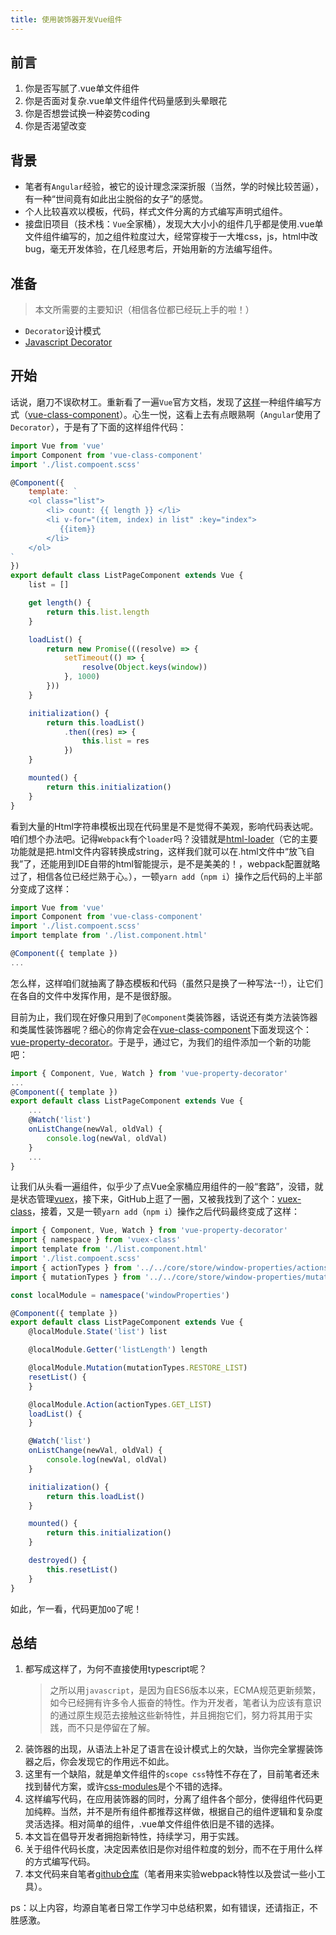 ```yaml
---
title: 使用装饰器开发Vue组件
---
```


## 前言

1. 你是否写腻了.vue单文件组件
2. 你是否面对复杂.vue单文件组件代码量感到头晕眼花
3. 你是否想尝试换一种姿势coding
4. 你是否渴望改变

## 背景

- 笔者有`Angular`经验，被它的设计理念深深折服（当然，学的时候比较苦逼），有一种“世间竟有如此出尘脱俗的女子”的感觉。
- 个人比较喜欢以模板，代码，样式文件分离的方式编写声明式组件。
- 接盘旧项目（技术栈：`Vue`全家桶），发现大大小小的组件几乎都是使用.vue单文件组件编写的，加之组件粒度过大，经常穿梭于一大堆css，js，html中改bug，毫无开发体验，在几经思考后，开始用新的方法编写组件。

## 准备

> 本文所需要的主要知识（相信各位都已经玩上手的啦！）
- `Decorator`设计模式
- [Javascript Decorator](https://tc39.github.io/proposal-decorators/)

## 开始

话说，磨刀不误砍材工。重新看了一遍`Vue`官方文档，发现了[这样](https://cn.vuejs.org/v2/guide/typescript.html#%E5%9F%BA%E4%BA%8E%E7%B1%BB%E7%9A%84-Vue-%E7%BB%84%E4%BB%B6)一种组件编写方式（[vue-class-component](https://github.com/vuejs/vue-class-component)）。心生一悦，这看上去有点眼熟啊（`Angular`使用了`Decorator`），于是有了下面的这样组件代码：

```javascript
import Vue from 'vue'
import Component from 'vue-class-component'
import './list.compoent.scss'

@Component({
    template: `
    <ol class="list">
        <li> count: {{ length }} </li>
        <li v-for="(item, index) in list" :key="index">
           {{item}}
        </li>
    </ol>
`
})
export default class ListPageComponent extends Vue {
    list = []

    get length() {
        return this.list.length
    }

    loadList() {
        return new Promise(((resolve) => {
            setTimeout(() => {
                resolve(Object.keys(window))
            }, 1000)
        }))
    }

    initialization() {
        return this.loadList()
            .then((res) => {
                this.list = res
            })
    }

    mounted() {
        return this.initialization()
    }
}
```

看到大量的Html字符串模板出现在代码里是不是觉得不美观，影响代码表达呢。咱们想个办法吧。记得`Webpack`有个`loader`吗？没错就是[html-loader](https://github.com/webpack-contrib/html-loader)（它的主要功能就是把.html文件内容转换成string，这样我们就可以在.html文件中“放飞自我”了，还能用到IDE自带的html智能提示，是不是美美的！，webpack配置就略过了，相信各位已经烂熟于心。），一顿`yarn add`（`npm i`）操作之后代码的上半部分变成了这样：

```javascript
import Vue from 'vue'
import Component from 'vue-class-component'
import './list.compoent.scss'
import template from './list.component.html'

@Component({ template })
...
```

怎么样，这样咱们就抽离了静态模板和代码（虽然只是换了一种写法--!），让它们在各自的文件中发挥作用，是不是很舒服。

目前为止，我们现在好像只用到了`@Component`类装饰器，话说还有类方法装饰器和类属性装饰器呢？细心的你肯定会在[vue-class-component](https://github.com/vuejs/vue-class-component)下面发现这个：[vue-property-decorator](https://github.com/kaorun343/vue-property-decorator)。于是乎，通过它，为我们的组件添加一个新的功能吧：

```javascript
import { Component, Vue, Watch } from 'vue-property-decorator'
...
@Component({ template })
export default class ListPageComponent extends Vue {
    ...
    @Watch('list')
    onListChange(newVal, oldVal) {
        console.log(newVal, oldVal)
    }
    ...
}
```

让我们从头看一遍组件，似乎少了点Vue全家桶应用组件的一般“套路”，没错，就是状态管理[vuex](https://vuex.vuejs.org/zh/guide/)，接下来，GitHub上逛了一圈，又被我找到了这个：[vuex-class](https://github.com/ktsn/vuex-class)，接着，又是一顿`yarn add`（`npm i`）操作之后代码最终变成了这样：

```javascript
import { Component, Vue, Watch } from 'vue-property-decorator'
import { namespace } from 'vuex-class'
import template from './list.component.html'
import './list.compoent.scss'
import { actionTypes } from '../../core/store/window-properties/actions'
import { mutationTypes } from '../../core/store/window-properties/mutations'

const localModule = namespace('windowProperties')

@Component({ template })
export default class ListPageComponent extends Vue {
    @localModule.State('list') list

    @localModule.Getter('listLength') length

    @localModule.Mutation(mutationTypes.RESTORE_LIST)
    resetList() {
    }

    @localModule.Action(actionTypes.GET_LIST)
    loadList() {
    }

    @Watch('list')
    onListChange(newVal, oldVal) {
        console.log(newVal, oldVal)
    }

    initialization() {
        return this.loadList()
    }

    mounted() {
        return this.initialization()
    }

    destroyed() {
        this.resetList()
    }
}
```

如此，乍一看，代码更加`OO`了呢！

## 总结

1. 都写成这样了，为何不直接使用typescript呢？
    > 之所以用`javascript`，是因为自ES6版本以来，ECMA规范更新频繁，如今已经拥有许多令人振奋的特性。作为开发者，笔者认为应该有意识的通过原生规范去接触这些新特性，并且拥抱它们，努力将其用于实践，而不只是停留在了解。
2. 装饰器的出现，从语法上补足了语言在设计模式上的欠缺，当你完全掌握装饰器之后，你会发现它的作用远不如此。
3. 这里有一个缺陷，就是单文件组件的`scope css`特性不存在了，目前笔者还未找到替代方案，或许[css-modules](https://github.com/css-modules/css-modules)是个不错的选择。
4. 这样编写代码，在应用装饰器的同时，分离了组件各个部分，使得组件代码更加纯粹。当然，并不是所有组件都推荐这样做，根据自己的组件逻辑和复杂度灵活选择。相对简单的组件，.vue单文件组件依旧是不错的选择。
5. 本文旨在倡导开发者拥抱新特性，持续学习，用于实践。
6. 关于组件代码长度，决定因素依旧是你对组件粒度的划分，而不在于用什么样的方式编写代码。
7. 本文代码来自笔者[github仓库](https://github.com/x-thanatos/vue-start)（笔者用来实验webpack特性以及尝试一些小工具）。

 ps：以上内容，均源自笔者日常工作学习中总结积累，如有错误，还请指正，不胜感激。
